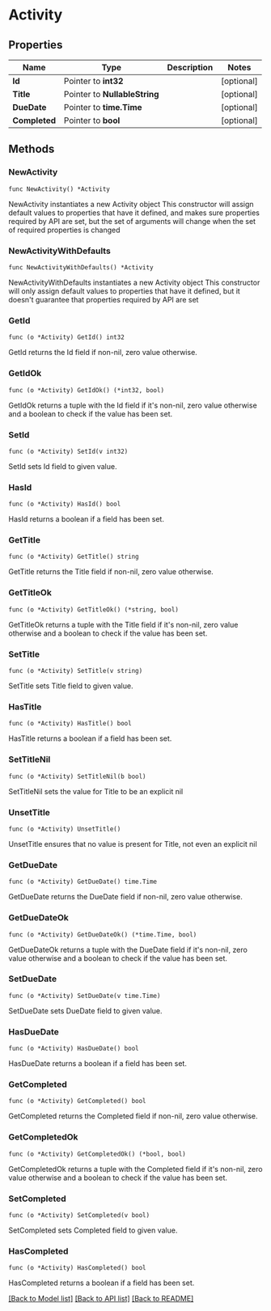 # Activity

## Properties

Name | Type | Description | Notes
------------ | ------------- | ------------- | -------------
**Id** | Pointer to **int32** |  | [optional] 
**Title** | Pointer to **NullableString** |  | [optional] 
**DueDate** | Pointer to **time.Time** |  | [optional] 
**Completed** | Pointer to **bool** |  | [optional] 

## Methods

### NewActivity

`func NewActivity() *Activity`

NewActivity instantiates a new Activity object
This constructor will assign default values to properties that have it defined,
and makes sure properties required by API are set, but the set of arguments
will change when the set of required properties is changed

### NewActivityWithDefaults

`func NewActivityWithDefaults() *Activity`

NewActivityWithDefaults instantiates a new Activity object
This constructor will only assign default values to properties that have it defined,
but it doesn't guarantee that properties required by API are set

### GetId

`func (o *Activity) GetId() int32`

GetId returns the Id field if non-nil, zero value otherwise.

### GetIdOk

`func (o *Activity) GetIdOk() (*int32, bool)`

GetIdOk returns a tuple with the Id field if it's non-nil, zero value otherwise
and a boolean to check if the value has been set.

### SetId

`func (o *Activity) SetId(v int32)`

SetId sets Id field to given value.

### HasId

`func (o *Activity) HasId() bool`

HasId returns a boolean if a field has been set.

### GetTitle

`func (o *Activity) GetTitle() string`

GetTitle returns the Title field if non-nil, zero value otherwise.

### GetTitleOk

`func (o *Activity) GetTitleOk() (*string, bool)`

GetTitleOk returns a tuple with the Title field if it's non-nil, zero value otherwise
and a boolean to check if the value has been set.

### SetTitle

`func (o *Activity) SetTitle(v string)`

SetTitle sets Title field to given value.

### HasTitle

`func (o *Activity) HasTitle() bool`

HasTitle returns a boolean if a field has been set.

### SetTitleNil

`func (o *Activity) SetTitleNil(b bool)`

 SetTitleNil sets the value for Title to be an explicit nil

### UnsetTitle
`func (o *Activity) UnsetTitle()`

UnsetTitle ensures that no value is present for Title, not even an explicit nil
### GetDueDate

`func (o *Activity) GetDueDate() time.Time`

GetDueDate returns the DueDate field if non-nil, zero value otherwise.

### GetDueDateOk

`func (o *Activity) GetDueDateOk() (*time.Time, bool)`

GetDueDateOk returns a tuple with the DueDate field if it's non-nil, zero value otherwise
and a boolean to check if the value has been set.

### SetDueDate

`func (o *Activity) SetDueDate(v time.Time)`

SetDueDate sets DueDate field to given value.

### HasDueDate

`func (o *Activity) HasDueDate() bool`

HasDueDate returns a boolean if a field has been set.

### GetCompleted

`func (o *Activity) GetCompleted() bool`

GetCompleted returns the Completed field if non-nil, zero value otherwise.

### GetCompletedOk

`func (o *Activity) GetCompletedOk() (*bool, bool)`

GetCompletedOk returns a tuple with the Completed field if it's non-nil, zero value otherwise
and a boolean to check if the value has been set.

### SetCompleted

`func (o *Activity) SetCompleted(v bool)`

SetCompleted sets Completed field to given value.

### HasCompleted

`func (o *Activity) HasCompleted() bool`

HasCompleted returns a boolean if a field has been set.


[[Back to Model list]](../README.md#documentation-for-models) [[Back to API list]](../README.md#documentation-for-api-endpoints) [[Back to README]](../README.md)



